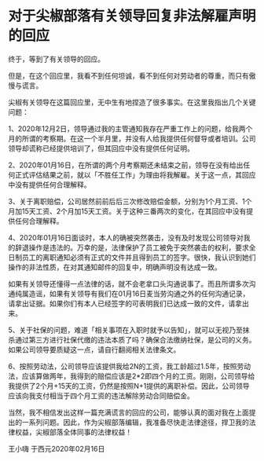 # 对于尖椒部落有关领导回复非法解雇声明的回应


终于，等到了有关领导的回应。

但是，在这个回应里，我看不到任何坦诚，看不到任何对劳动者的尊重，而只有傲慢与谎言。

尖椒有关领导在这篇回应里，无中生有地捏造了很多事实。在这里我指出几个关键问题：

1、2020年12月2日，领导通过我的主管通知我存在严重工作上的问题，给我两个月的所谓的考察期。在这一个半月里，并没有人给我提供任何督导或者培训。公司领导却谎称已经提供培训了，但其回应中没有提供任何证明。

2、2020年01月16日，在所谓的两个月考察期还未结束之前，领导在没有给出任何正式评估结果之前，就以「不胜任工作」为理由将我解雇。关于这一点，其回应中没有提供任何合理解释。

3、关于离职赔偿，公司居然前前后后三次修改赔偿金额，分别为1个月工资、1个月加15天工资、2个月加15天工资。关于这种三番两次的变化，在其回应中没有提供任何合理解释。

4、2020年01月16日面谈时，本人的确被突然袭击，没有及时发现公司领导对我的辞退操作是违法的。万幸的是，法律保护了员工被免于突然袭击的权利，要求全日制员工的离职通知必须有正式的文件并且得到员工的签字。很快，我认识到她们操作的非法性质，在对其通知邮件的回复中，明确声明没有达成一致。

如果有关领导还懂得一点法律的话，就不会老拿口头沟通说事了。而且所谓多次沟通纯属造谣，如果有关领导有我们在01月16日麦当劳沟通之外的任何沟通记录，请拿出证据。如果你们有本人已经签字的可表明我们已达成一致的文件，请拿出来。

5、关于社保的问题，难道「相关事项在入职时就予以告知」，就可以无视乃至抹杀通过第三方进行社保代缴的违法本质了吗？确保合法缴纳社保，是公司的义务。如果公司领导要质疑这一点，请自行翻阅相关法律条文。

6、按照劳动法，公司领导应该提供我给2N的工资，我工龄超过1.5年，按照劳动法，应该算做两年，我得到的赔偿应该是2*2即四个月的工资。刚刚，公司领导给我提供了2个月+15天的工资，仍然是按照N+1提供的离职补偿。因此，公司领导应该向我支付相当于四个月工资的违法解除劳动合同赔偿金。

当然，我不相信发出这样一篇充满谎言的回应的公司，能够认真的面对我在上面提出的一系列问题。因此，作为尖椒部落编辑，我准备尽快走法律途径，捍卫我的法律权益，尖椒部落全体同事的法律权益！

王小嗨 于西元2020年02月16日
